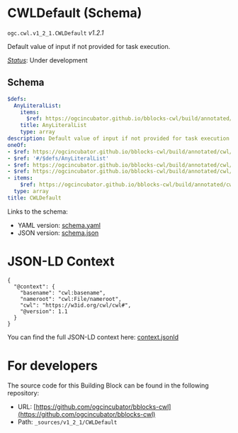 
# CWLDefault (Schema)

`ogc.cwl.v1_2_1.CWLDefault` *v1.2.1*

Default value of input if not provided for task execution.

[*Status*](http://www.opengis.net/def/status): Under development

## Schema

```yaml
$defs:
  AnyLiteralList:
    items:
      $ref: https://ogcincubator.github.io/bblocks-cwl/build/annotated/cwl/v1_2_1/AnyLiteralType/schema.yaml
    title: AnyLiteralList
    type: array
description: Default value of input if not provided for task execution.
oneOf:
- $ref: https://ogcincubator.github.io/bblocks-cwl/build/annotated/cwl/v1_2_1/AnyLiteralType/schema.yaml
- $ref: '#/$defs/AnyLiteralList'
- $ref: https://ogcincubator.github.io/bblocks-cwl/build/annotated/cwl/v1_2_1/CWLDefaultLocation/schema.yaml
- $ref: https://ogcincubator.github.io/bblocks-cwl/build/annotated/cwl/v1_2_1/CWLDefaultObject/schema.yaml
- items:
    $ref: https://ogcincubator.github.io/bblocks-cwl/build/annotated/cwl/v1_2_1/CWLDefaultObject/schema.yaml
  type: array
title: CWLDefault

```

Links to the schema:

* YAML version: [schema.yaml](https://ogcincubator.github.io/bblocks-cwl/build/annotated/cwl/v1_2_1/CWLDefault/schema.json)
* JSON version: [schema.json](https://ogcincubator.github.io/bblocks-cwl/build/annotated/cwl/v1_2_1/CWLDefault/schema.yaml)


# JSON-LD Context

```jsonld
{
  "@context": {
    "basename": "cwl:basename",
    "nameroot": "cwl:File/nameroot",
    "cwl": "https://w3id.org/cwl/cwl#",
    "@version": 1.1
  }
}
```

You can find the full JSON-LD context here:
[context.jsonld](https://ogcincubator.github.io/bblocks-cwl/build/annotated/cwl/v1_2_1/CWLDefault/context.jsonld)


# For developers

The source code for this Building Block can be found in the following repository:

* URL: [https://github.com/ogcincubator/bblocks-cwl](https://github.com/ogcincubator/bblocks-cwl)
* Path: `_sources/v1_2_1/CWLDefault`

